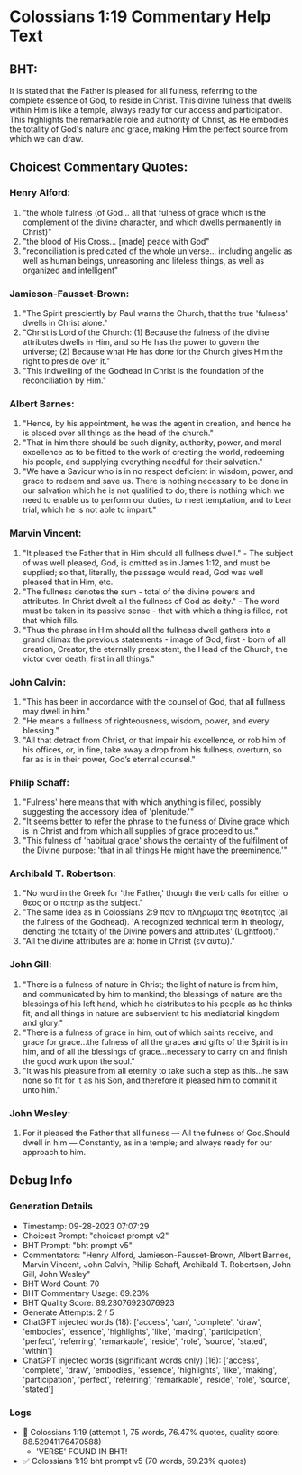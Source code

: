 # Colossians 1:19 Commentary Help Text

## BHT:
It is stated that the Father is pleased for all fulness, referring to the complete essence of God, to reside in Christ. This divine fulness that dwells within Him is like a temple, always ready for our access and participation. This highlights the remarkable role and authority of Christ, as He embodies the totality of God's nature and grace, making Him the perfect source from which we can draw.

## Choicest Commentary Quotes:
### Henry Alford:
1. "the whole fulness (of God... all that fulness of grace which is the complement of the divine character, and which dwells permanently in Christ)"
2. "the blood of His Cross... [made] peace with God"
3. "reconciliation is predicated of the whole universe... including angelic as well as human beings, unreasoning and lifeless things, as well as organized and intelligent"

### Jamieson-Fausset-Brown:
1. "The Spirit presciently by Paul warns the Church, that the true 'fulness' dwells in Christ alone."
2. "Christ is Lord of the Church: (1) Because the fulness of the divine attributes dwells in Him, and so He has the power to govern the universe; (2) Because what He has done for the Church gives Him the right to preside over it."
3. "This indwelling of the Godhead in Christ is the foundation of the reconciliation by Him."

### Albert Barnes:
1. "Hence, by his appointment, he was the agent in creation, and hence he is placed over all things as the head of the church."
2. "That in him there should be such dignity, authority, power, and moral excellence as to be fitted to the work of creating the world, redeeming his people, and supplying everything needful for their salvation."
3. "We have a Saviour who is in no respect deficient in wisdom, power, and grace to redeem and save us. There is nothing necessary to be done in our salvation which he is not qualified to do; there is nothing which we need to enable us to perform our duties, to meet temptation, and to bear trial, which he is not able to impart."

### Marvin Vincent:
1. "It pleased the Father that in Him should all fullness dwell." - The subject of was well pleased, God, is omitted as in James 1:12, and must be supplied; so that, literally, the passage would read, God was well pleased that in Him, etc.
2. "The fullness denotes the sum - total of the divine powers and attributes. In Christ dwelt all the fullness of God as deity." - The word must be taken in its passive sense - that with which a thing is filled, not that which fills.
3. "Thus the phrase in Him should all the fullness dwell gathers into a grand climax the previous statements - image of God, first - born of all creation, Creator, the eternally preexistent, the Head of the Church, the victor over death, first in all things."

### John Calvin:
1. "This has been in accordance with the counsel of God, that all fullness may dwell in him."
2. "He means a fullness of righteousness, wisdom, power, and every blessing."
3. "All that detract from Christ, or that impair his excellence, or rob him of his offices, or, in fine, take away a drop from his fullness, overturn, so far as is in their power, God’s eternal counsel."

### Philip Schaff:
1. "Fulness' here means that with which anything is filled, possibly suggesting the accessory idea of 'plenitude.'"
2. "It seems better to refer the phrase to the fulness of Divine grace which is in Christ and from which all supplies of grace proceed to us."
3. "This fulness of 'habitual grace' shows the certainty of the fulfilment of the Divine purpose: 'that in all things He might have the preeminence.'"

### Archibald T. Robertson:
1. "No word in the Greek for 'the Father,' though the verb calls for either ο θεος or ο πατηρ as the subject." 
2. "The same idea as in Colossians 2:9 παν το πληρωμα της θεοτητος (all the fulness of the Godhead). 'A recognized technical term in theology, denoting the totality of the Divine powers and attributes' (Lightfoot)."
3. "All the divine attributes are at home in Christ (εν αυτω)."

### John Gill:
1. "There is a fulness of nature in Christ; the light of nature is from him, and communicated by him to mankind; the blessings of nature are the blessings of his left hand, which he distributes to his people as he thinks fit; and all things in nature are subservient to his mediatorial kingdom and glory."
2. "There is a fulness of grace in him, out of which saints receive, and grace for grace...the fulness of all the graces and gifts of the Spirit is in him, and of all the blessings of grace...necessary to carry on and finish the good work upon the soul."
3. "It was his pleasure from all eternity to take such a step as this...he saw none so fit for it as his Son, and therefore it pleased him to commit it unto him."

### John Wesley:
1. For it pleased the Father that all fulness — All the fulness of God.Should dwell in him — Constantly, as in a temple; and always ready for our approach to him.


## Debug Info
### Generation Details
- Timestamp: 09-28-2023 07:07:29
- Choicest Prompt: "choicest prompt v2"
- BHT Prompt: "bht prompt v5"
- Commentators: "Henry Alford, Jamieson-Fausset-Brown, Albert Barnes, Marvin Vincent, John Calvin, Philip Schaff, Archibald T. Robertson, John Gill, John Wesley"
- BHT Word Count: 70
- BHT Commentary Usage: 69.23%
- BHT Quality Score: 89.23076923076923
- Generate Attempts: 2 / 5
- ChatGPT injected words (18):
	['access', 'can', 'complete', 'draw', 'embodies', 'essence', 'highlights', 'like', 'making', 'participation', 'perfect', 'referring', 'remarkable', 'reside', 'role', 'source', 'stated', 'within']
- ChatGPT injected words (significant words only) (16):
	['access', 'complete', 'draw', 'embodies', 'essence', 'highlights', 'like', 'making', 'participation', 'perfect', 'referring', 'remarkable', 'reside', 'role', 'source', 'stated']

### Logs
- 🔄 Colossians 1:19 (attempt 1, 75 words, 76.47% quotes, quality score: 88.52941176470588) 
	- 'VERSE' FOUND IN BHT!
- ✅ Colossians 1:19 bht prompt v5 (70 words, 69.23% quotes)